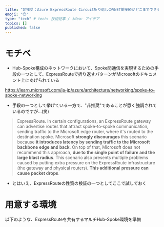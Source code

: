 ```yaml
---
title: "非推奨：Azure ExpressRoute Circuit折り返しのVNET間接続がどこまでできるのか試す"
emoji: "😊"
type: "tech" # tech: 技術記事 / idea: アイデア
topics: []
published: false
---
```

# モチベ
- Hub-Spoke構成のネットワークにおいて、Spoke間通信を実現するための手段の一つとして、ExpressRouteで折り返すパターンがMicrosoftのドキュメント上にあげられている

https://learn.microsoft.com/ja-jp/azure/architecture/networking/spoke-to-spoke-networking
- 手段の一つとして挙げている一方で、"非推奨"であることが悉く強調されているのですが…(笑)
> ExpressRoute. In certain configurations, an ExpressRoute gateway can advertise routes that attract spoke-to-spoke communication, sending traffic to the Microsoft edge router, where it's routed to the destination spoke. Microsoft **strongly discourages** this scenario because **it introduces latency by sending traffic to the Microsoft backbone edge and back**. On top of that, Microsoft does not recommend this approach, **due to the single point of failure and the large blast radius**. This scenario also presents multiple problems caused by putting extra pressure on the ExpressRoute infrastructure (the gateway and physical routers). **This additional pressure can cause packet drops**.

- とはいえ、ExpressRouteの性質の検証の一つとしてここで試しておく

# 用意する環境
以下のような、ExpressRouteを共有するマルチHub-Spoke環境を準備

